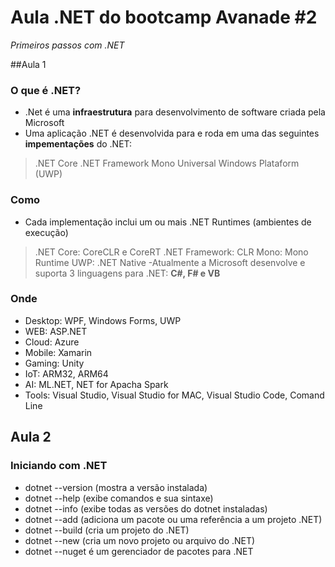 # Aula .NET do bootcamp Avanade #2
*Primeiros passos com .NET*

##Aula 1
### O que é .NET?
- .Net é uma **infraestrutura** para desenvolvimento de software criada pela Microsoft
- Uma aplicação .NET é desenvolvida para e roda em uma das seguintes **impementações** do .NET:
> .NET Core
> .NET Framework
> Mono
> Universal Windows Plataform (UWP)

### Como
- Cada implementação inclui um ou mais .NET Runtimes (ambientes de execução)
> .NET Core: CoreCLR e CoreRT
> .NET Framework: CLR
> Mono: Mono Runtime
> UWP: .NET Native
-Atualmente a Microsoft desenvolve e suporta 3 linguagens para .NET: **C#, F# e VB**

### Onde
- Desktop: WPF, Windows Forms, UWP
- WEB: ASP.NET
- Cloud: Azure
- Mobile: Xamarin
- Gaming: Unity
- IoT: ARM32, ARM64
- AI: ML.NET, NET for Apacha Spark
- Tools: Visual Studio, Visual Studio for MAC, Visual Studio Code, Comand Line

## Aula 2
### Iniciando com .NET
- dotnet --version (mostra a versão instalada)
- dotnet --help (exibe comandos e sua sintaxe)
- dotnet --info (exibe todas as versões do dotnet instaladas)
- dotnet --add (adiciona um pacote ou uma referência a um projeto .NET)
- dotnet --build (cria um projeto do .NET)
- dotnet --new (cria um novo projeto ou arquivo do .NET)
- dotnet --nuget é um gerenciador de pacotes para .NET
